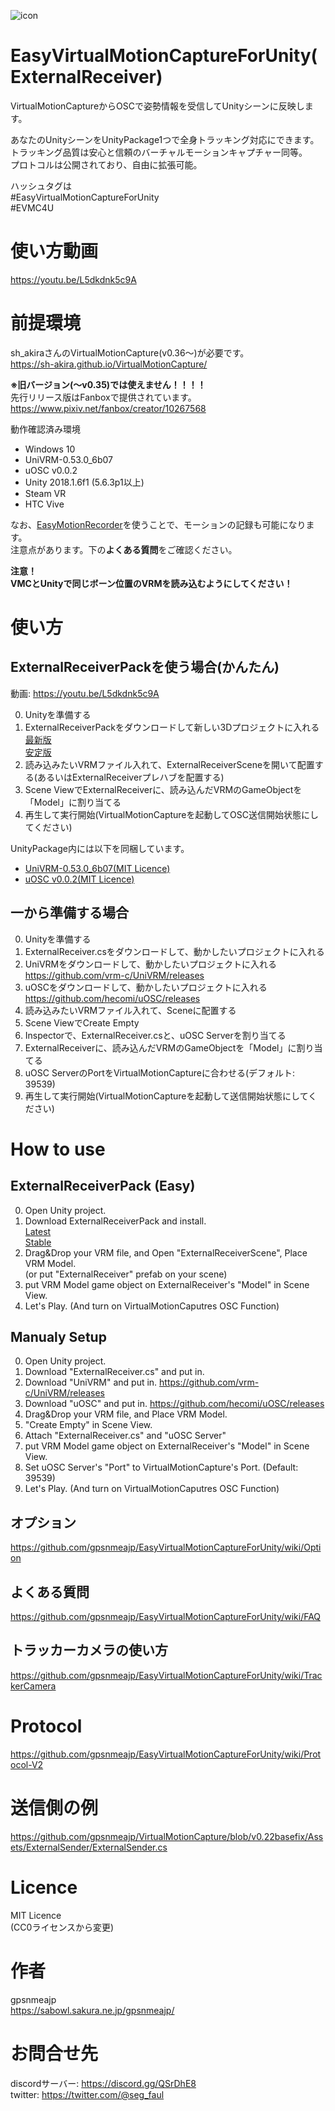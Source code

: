 ![icon](https://github.com/gpsnmeajp/EasyVirtualMotionCaptureForUnity/blob/README-image/ExternalReceiver.gif?raw=true)
# EasyVirtualMotionCaptureForUnity(ExternalReceiver)
VirtualMotionCaptureからOSCで姿勢情報を受信してUnityシーンに反映します。  
  
あなたのUnityシーンをUnityPackage1つで全身トラッキング対応にできます。  
トラッキング品質は安心と信頼のバーチャルモーションキャプチャー同等。  
プロトコルは公開されており、自由に拡張可能。  

ハッシュタグは  
#EasyVirtualMotionCaptureForUnity  
#EVMC4U  

# 使い方動画
https://youtu.be/L5dkdnk5c9A

# 前提環境
sh_akiraさんのVirtualMotionCapture(v0.36～)が必要です。  
https://sh-akira.github.io/VirtualMotionCapture/  

**※旧バージョン(～v0.35)では使えません！！！！**  
先行リリース版はFanboxで提供されています。  
https://www.pixiv.net/fanbox/creator/10267568

動作確認済み環境
+ Windows 10
+ UniVRM-0.53.0_6b07
+ uOSC v0.0.2
+ Unity 2018.1.6f1 (5.6.3p1以上)
+ Steam VR
+ HTC Vive

なお、[EasyMotionRecorder](https://github.com/duo-inc/EasyMotionRecorder)を使うことで、モーションの記録も可能になります。  
注意点があります。下の**よくある質問**をご確認ください。  

**注意！**  
**VMCとUnityで同じボーン位置のVRMを読み込むようにしてください！**  

# 使い方
## ExternalReceiverPackを使う場合(かんたん)
動画: https://youtu.be/L5dkdnk5c9A

0. Unityを準備する
1. ExternalReceiverPackをダウンロードして新しい3Dプロジェクトに入れる  
[最新版](https://github.com/gpsnmeajp/EasyVirtualMotionCaptureForUnity/releases)  
[安定版](https://github.com/gpsnmeajp/EasyVirtualMotionCaptureForUnity/releases/tag/2.6)  
2. 読み込みたいVRMファイル入れて、ExternalReceiverSceneを開いて配置する(あるいはExternalReceiverプレハブを配置する)
3. Scene ViewでExternalReceiverに、読み込んだVRMのGameObjectを「Model」に割り当てる
4. 再生して実行開始(VirtualMotionCaptureを起動してOSC送信開始状態にしてください)

UnityPackage内には以下を同梱しています。
+ [UniVRM-0.53.0_6b07(MIT Licence)](https://github.com/vrm-c/UniVRM/blob/master/LICENSE.txt)
+ [uOSC v0.0.2(MIT Licence)](https://github.com/hecomi/uOSC/blob/master/README.md)

## 一から準備する場合
0. Unityを準備する
1. ExternalReceiver.csをダウンロードして、動かしたいプロジェクトに入れる
2. UniVRMをダウンロードして、動かしたいプロジェクトに入れる  
https://github.com/vrm-c/UniVRM/releases
3. uOSCをダウンロードして、動かしたいプロジェクトに入れる  
https://github.com/hecomi/uOSC/releases
4. 読み込みたいVRMファイル入れて、Sceneに配置する
5. Scene ViewでCreate Empty
6. Inspectorで、ExternalReceiver.csと、uOSC Serverを割り当てる
7. ExternalReceiverに、読み込んだVRMのGameObjectを「Model」に割り当てる
8. uOSC ServerのPortをVirtualMotionCaptureに合わせる(デフォルト: 39539)
9. 再生して実行開始(VirtualMotionCaptureを起動して送信開始状態にしてください)

# How to use
## ExternalReceiverPack (Easy)
0. Open Unity project.
1. Download ExternalReceiverPack and install.  
[Latest](https://github.com/gpsnmeajp/EasyVirtualMotionCaptureForUnity/releases)  
[Stable](https://github.com/gpsnmeajp/EasyVirtualMotionCaptureForUnity/releases/tag/2.6)  
2. Drag&Drop your VRM file, and Open "ExternalReceiverScene", Place VRM Model.  
 (or put "ExternalReceiver" prefab on your scene)
3. put VRM Model game object on ExternalReceiver's "Model" in Scene View.
4. Let's Play. (And turn on VirtualMotionCaputres OSC Function)

## Manualy Setup
0. Open Unity project.
1. Download "ExternalReceiver.cs" and put in.
2. Download "UniVRM" and put in.
https://github.com/vrm-c/UniVRM/releases
3. Download "uOSC" and put in.
https://github.com/hecomi/uOSC/releases
4. Drag&Drop your VRM file, and Place VRM Model.  
5. "Create Empty" in Scene View.
6. Attach "ExternalReceiver.cs" and "uOSC Server"
7. put VRM Model game object on ExternalReceiver's "Model" in Scene View.
8. Set uOSC Server's "Port" to VirtualMotionCapture's Port. (Default: 39539)
9. Let's Play. (And turn on VirtualMotionCaputres OSC Function)

## オプション
https://github.com/gpsnmeajp/EasyVirtualMotionCaptureForUnity/wiki/Option

## よくある質問
https://github.com/gpsnmeajp/EasyVirtualMotionCaptureForUnity/wiki/FAQ

## トラッカーカメラの使い方
https://github.com/gpsnmeajp/EasyVirtualMotionCaptureForUnity/wiki/TrackerCamera

# Protocol
https://github.com/gpsnmeajp/EasyVirtualMotionCaptureForUnity/wiki/Protocol-V2

# 送信側の例
https://github.com/gpsnmeajp/VirtualMotionCapture/blob/v0.22basefix/Assets/ExternalSender/ExternalSender.cs

# Licence
MIT Licence  
(CC0ライセンスから変更)  

# 作者
gpsnmeajp  
https://sabowl.sakura.ne.jp/gpsnmeajp/  

# お問合せ先
discordサーバー: https://discord.gg/QSrDhE8  
twitter: https://twitter.com/@seg_faul  

